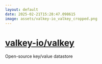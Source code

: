 ```yaml
---
layout: default
date: 2025-02-21T15:28:47.098615
image: assets/valkey-io_valkey_cropped.png
---
```


# [valkey-io/valkey](https://github.com/valkey-io/valkey)

Open-source key/value datastore
